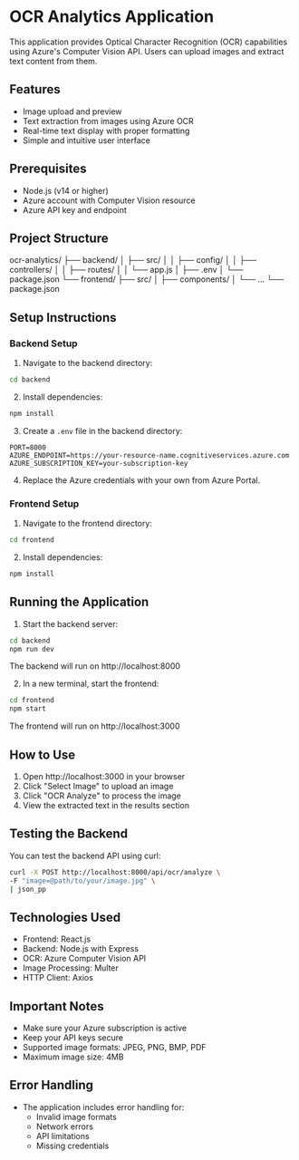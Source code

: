 # OCR Analytics Application

This application provides Optical Character Recognition (OCR) capabilities using Azure's Computer Vision API. Users can upload images and extract text content from them.

## Features
- Image upload and preview
- Text extraction from images using Azure OCR
- Real-time text display with proper formatting
- Simple and intuitive user interface

## Prerequisites
- Node.js (v14 or higher)
- Azure account with Computer Vision resource
- Azure API key and endpoint

## Project Structure 
ocr-analytics/
├── backend/
│ ├── src/
│ │ ├── config/
│ │ ├── controllers/
│ │ ├── routes/
│ │ └── app.js
│ ├── .env
│ └── package.json
└── frontend/
├── src/
│ ├── components/
│ └── ...
└── package.json

## Setup Instructions

### Backend Setup
1. Navigate to the backend directory:
```bash
cd backend
```

2. Install dependencies:
```bash
npm install
```

3. Create a `.env` file in the backend directory:
```env
PORT=8000
AZURE_ENDPOINT=https://your-resource-name.cognitiveservices.azure.com
AZURE_SUBSCRIPTION_KEY=your-subscription-key
```

4. Replace the Azure credentials with your own from Azure Portal.

### Frontend Setup
1. Navigate to the frontend directory:
```bash
cd frontend
```

2. Install dependencies:
```bash
npm install
```

## Running the Application

1. Start the backend server:
```bash
cd backend
npm run dev
```
The backend will run on http://localhost:8000

2. In a new terminal, start the frontend:
```bash
cd frontend
npm start
```
The frontend will run on http://localhost:3000

## How to Use

1. Open http://localhost:3000 in your browser
2. Click "Select Image" to upload an image
3. Click "OCR Analyze" to process the image
4. View the extracted text in the results section

## Testing the Backend
You can test the backend API using curl:
```bash
curl -X POST http://localhost:8000/api/ocr/analyze \
-F "image=@path/to/your/image.jpg" \
| json_pp
```

## Technologies Used
- Frontend: React.js
- Backend: Node.js with Express
- OCR: Azure Computer Vision API
- Image Processing: Multer
- HTTP Client: Axios

## Important Notes
- Make sure your Azure subscription is active
- Keep your API keys secure
- Supported image formats: JPEG, PNG, BMP, PDF
- Maximum image size: 4MB

## Error Handling
- The application includes error handling for:
  - Invalid image formats
  - Network errors
  - API limitations
  - Missing credentials

